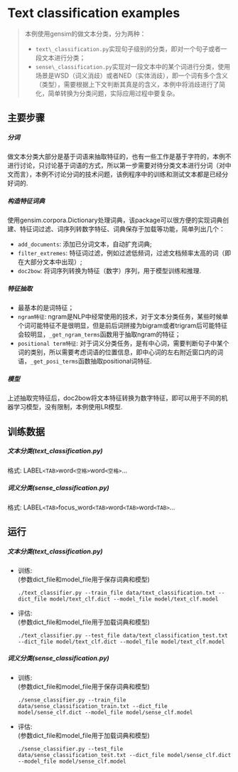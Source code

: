 # Text classification examples
> 本例使用gensim的做文本分类，分为两种：
> * `text\_classification.py`实现句子级别的分类，即对一个句子或者一段文本进行分类；
> * `sense\_classification.py`实现对一段文本中的某个词进行分类，使用场景是WSD（词义消歧）或者NED（实体消歧），即一个词有多个含义（类型），需要根据上下文判断其真是的含义，本例中将消歧进行了简化，简单转换为分类问题，实际应用过程中要复杂。

## 主要步骤
##### 分词
做文本分类大部分是基于词语来抽取特征的，也有一些工作是基于字符的，本例不进行讨论，只讨论基于词语的方式，所以第一步需要对待分类文本进行分词（对中文而言），本例不讨论分词的技术问题，该例程序中的训练和测试文本都是已经分好词的.

##### 构造特征词典
使用gensim.corpora.Dictionary处理词典，该package可以很方便的实现词典创建、特征词过滤、词序列转数字特征、词典保存于加载等功能，简单列出几个：
* `add_documents`: 添加已分词文本，自动扩充词典;
* `filter_extremes`: 特征词过滤，例如过滤低频词，过滤文档频率太高的词（即在大部分文本中出现）;
* `doc2bow`: 将词序列转换为特征（数字）序列，用于模型训练和推理.

##### 特征抽取
* 最基本的是词特征；
* `ngram特征`: ngram是NLP中经常使用的技术，对于文本分类任务，某些时候单个词可能特征不是很明显，但是前后词拼接为bigram或者trigram后可能特征会较明显，`_get_ngram_terms`函数用于抽取ngram的特征；
* `positional term特征`: 对于词义分类任务，是有中心词，需要判断句子中某个词的类别，所以需要考虑词语的位置信息，即中心词的左右附近窗口内的词语，`_get_posi_terms`函数抽取positional词特征.

##### 模型
上述抽取完特征后，doc2bow将文本特征转换为数字特征，即可以用于不同的机器学习模型，没有限制，本例使用LR模型.

## 训练数据
##### 文本分类(text_classification.py)
格式: LABEL`<TAB>`word`<空格>`word`<空格>`...
##### 词义分类(sense_classification.py)
格式: LABEL`<TAB>`focus_word`<TAB>`word`<TAB>`word`<TAB>`...

## 运行
##### 文本分类(text_classification.py)
* 训练:  
    (参数dict_file和model_file用于保存词典和模型)  
    ```shell
    ./text_classifier.py --train_file data/text_classification.txt --dict_file model/text_clf.dict --model_file model/text_clf.model
    ```
* 评估:  
    (参数dict_file和model_file用于加载词典和模型)  
    ```shell
    ./text_classifier.py --test_file data/text_classification_test.txt --dict_file model/text_clf.dict --model_file model/text_clf.model
    ```
##### 词义分类(sense_classification.py)  
* 训练:  
    (参数dict_file和model_file用于保存词典和模型)  
    ```shell
    ./sense_classifier.py --train_file data/sense_classification_train.txt --dict_file model/sense_clf.dict --model_file model/sense_clf.model 
    ```
* 评估:  
    (参数dict_file和model_file用于加载词典和模型)  
    ```shell
    ./sense_classifier.py --test_file data/sense_classification_test.txt --dict_file model/sense_clf.dict --model_file model/sense_clf.model 
    ```

